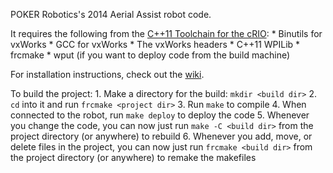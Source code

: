 POKER Robotics's 2014 Aerial Assist robot code.

It requires the following from the [C++11 Toolchain for the cRIO](http://firstforge.wpilib.edu/sf/projects/c--11_toolchain):
    * Binutils for vxWorks
    * GCC for vxWorks
    * The vxWorks headers
    * C++11 WPILib
    * frcmake
    * wput (if you want to deploy code from the build machine)

For installation instructions, check out the [wiki](http://firstforge.wpilib.edu/sf/wiki/do/viewPage/projects.c--11_toolchain/wiki/HomePage).

To build the project:
    1. Make a directory for the build: ```mkdir <build dir>```
    2. ```cd``` into it and run ```frcmake <project dir>```
    3. Run ```make``` to compile
    4. When connected to the robot, run ```make deploy``` to deploy the code
    5. Whenever you change the code, you can now just run ```make -C <build dir>``` from the project directory (or anywhere) to rebuild
    6. Whenever you add, move, or delete files in the project, you can now just run ```frcmake <build dir>``` from the project directory (or anywhere) to remake the makefiles
